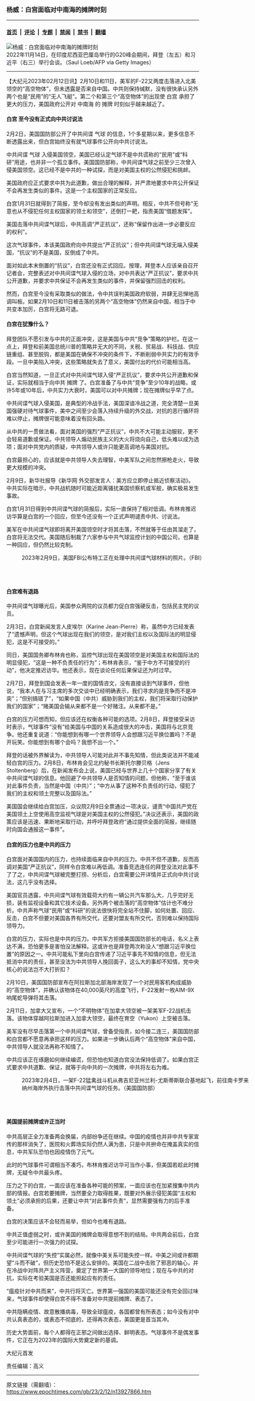 ### 杨威：白宫面临对中南海的摊牌时刻

---

#### [首页](../../../..?n13927866) &nbsp;|&nbsp; [评论](../../../../../epoch-comment?n13927866) &nbsp;|&nbsp; [专题](../../../../../epoch-special?n13927866) &nbsp;|&nbsp; [禁闻](../../../../../epoch-news?n13927866) &nbsp;|&nbsp; [禁书](../../../../../books?n13927866) &nbsp;|&nbsp; [翻墙](https://github.com/gfw-breaker/nogfw/blob/master/README.md?n13927866)


<div><img alt="杨威：白宫面临对中南海的摊牌时刻" class="attachment-djy_600_400 size-djy_600_400 wp-post-image" src="https://i.epochtimes.com/assets/uploads/2022/11/id13865988-GettyImages-1244769037-600x400.jpg"/>
<div class="caption">
 2022年11月14日，在印度尼西亚巴厘岛举行的G20峰会期间，拜登（左五）和习近平（右三）举行会谈。（Saul Loeb/AFP via Getty Images）
</div></div><hr/><div class="post_content" id="artbody" itemprop="articleBody">
 <!-- article content begin -->
 <p>
  【大纪元2023年02月12日讯】2月10日和11日，美军的F-22又两度击落进入北美领空的“高空物体”，但未透露是否来自中国。中共则保持缄默，没有很快承认另外两个也是“民用”的“无人飞艇”。第二个和第三个“高空物体”的出现使
  <ok href="https://www.epochtimes.com/gb/tag/%E7%99%BD%E5%AE%AB.html">
   白宫
  </ok>
  承担了更大的压力，美国政府公开对
  <ok href="https://www.epochtimes.com/gb/tag/%E4%B8%AD%E5%8D%97%E6%B5%B7.html">
   中南海
  </ok>
  的
  <ok href="https://www.epochtimes.com/gb/tag/%E6%91%8A%E7%89%8C.html">
   摊牌
  </ok>
  时刻似乎越来越近了。
 </p>
 <h4>
  <ok href="https://www.epochtimes.com/gb/tag/%E7%99%BD%E5%AE%AB.html">
   白宫
  </ok>
  至今没有正式向中共讨说法
 </h4>
 <p>
  2月2日，美国国防部公开了中共间谍
  <ok href="https://www.epochtimes.com/gb/tag/%E6%B0%94%E7%90%83.html">
   气球
  </ok>
  的信息，1个多星期以来，更多信息不断透露出来，但白宫始终没有就气球事件公开向中共讨说法。
 </p>
 <p>
  中共间谍
  <ok href="https://www.epochtimes.com/gb/tag/%E6%B0%94%E7%90%83.html">
   气球
  </ok>
  入侵美国领空，美国已经认定气球不是中共谎称的“民用”或“科研”用途，也并非一个孤立事件。美国国防部称，中共间谍气球之前至少三次曾入侵美国领空。这已经不是中共的一种试探，而是对美国主权的公然侵犯和挑衅。
 </p>
 <p>
  美国政府应正式要求中共为此道歉，做出合理的解释，并严肃地要求中共公开保证不会再发生类似的事件。这是一个主权国家的正常反应。
 </p>
 <p>
  白宫1月31日就得到了简报，至今却没有发出类似的声明。相反，中共不但号称“无意也从不侵犯任何主权国家的领土和领空”，还倒打一耙，指责美国“借题发挥”。
 </p>
 <p>
  美国击落中共间谍气球后，中共高调“严正抗议”，还称“保留作出进一步必要反应的权利”。
 </p>
 <p>
  这次气球事件，本该美国政府向中共提出“严正抗议”；但中共间谍气球无端入侵美国，“抗议”的不是美国，反倒成了中共。
 </p>
 <p>
  面对如此本末倒置的“抗议”，白宫还没有正式回应。按理，拜登本人应该亲自召开记者会，完整表述对中共间谍气球入侵的立场，对中共表达“严正抗议”，要求中共公开道歉，并要求中共保证不会再发生类似的事件，并保留强烈回击的权利。
 </p>
 <p>
  然而，白宫至今没有采取类似的做法，令中共误判美国政府软弱，并肆无忌惮地高调叫板。如果2月10日和11日被击落的另两个“高空物体”仍然来自中国，相当于中共变本加厉，白宫将无路可退。
 </p>
 <h4>
  白宫在犹豫什么？
 </h4>
 <p>
  拜登团队不愿引发与中共的正面冲突，这是美国与中共“竞争”策略的护栏。在这一点上，拜登和前美国总统川普的策略并无大的不同，关税、贸易战、科技战、供应链重组、甚至脱钩，都是美国在确保不冲突的条件下，不断削弱中共实力的有效手段。一旦中美陷入冲突，这些策略就失去了意义，美国付出的代价可能相当高。
 </p>
 <p>
  白宫当然知道，一旦正式对中共间谍气球入侵“严正抗议”，要求中共公开道歉和保证，实际就相当于向中共
  <ok href="https://www.epochtimes.com/gb/tag/%E6%91%8A%E7%89%8C.html">
   摊牌
  </ok>
  了。白宫准备了与中共“竞争”至少10年的战略，或许5年或10年后，中共实力大衰时，美国可以对中共摊牌；现在摊牌似乎早了点。
 </p>
 <p>
  中共间谍气球入侵美国，是典型的冷战手法，美国深谙冷战之道，完全清楚一旦美国强硬对待气球事件，美中之间至少会落入持续升级的外交战，对抗的恶行循环将难以停止，摊牌很可能意味着没有回头路。
 </p>
 <p>
  从中共的一贯做法看，面对美国的强烈“严正抗议”，中共不大可能主动服软，更不会轻易道歉或保证。中共领导人煽动民族主义的大火将烧向自己，低头难以成为选项；面对中共党内的质疑，中共领导人或许只能更高调地与美国对抗。
 </p>
 <p>
  白宫最担心的，应该就是中共领导人失去理智，中美军队之间忽然擦枪走火，导致更大规模的冲突。
 </p>
 <p>
  2月9日，新华社报导《新华网 外交部发言人：美方应立即停止抵近侦察活动》。中共实际在暗示，中共战机随时可能近距离骚扰美国侦察机或军舰，确实极易发生事故。
 </p>
 <p>
  白宫1月31日得到中共间谍气球的简报后，实际一直保持了相对低调。布林肯推迟访华算是白宫的一个回应，但至今还没有一个正式声明谴责中共、讨说法。
 </p>
 <p>
  美军在中共间谍气球即将离开美国领空时才将其击落，不然就等于任由其溜走了，白宫将无法交代。美国随后制裁了六家参与中共气球监控计划的中国公司，也算是一种回应，但仍然比较克制。
 </p>
 <figure aria-describedby="caption-attachment-13926510" class="wp-caption aligncenter" id="attachment_13926510" style="width: 600px">
  <ok href="https://i.epochtimes.com/assets/uploads/2023/02/id13926510-Foi0lf-XoAMei3V.jpeg" target="_blank">
   <img alt="" class="size-large wp-image-13926510" src="https://i.epochtimes.com/assets/uploads/2023/02/id13926510-Foi0lf-XoAMei3V-600x354.jpeg"/>
  </ok>
  <br/><figcaption class="wp-caption-text" id="caption-attachment-13926510">
   2023年2月9日，美国FBI公布特工正在处理中共间谍气球材料的照片。（FBI）
  </figcaption><br/>
 </figure><br/>
 <h4>
  白宫难有退路
 </h4>
 <p>
  中共间谍气球曝光后，美国参众两院的议员都力促白宫强硬反击，包括民主党的议员。
 </p>
 <p>
  2月3日，白宫新闻发言人皮埃尔（Karine Jean-Pierre）称，虽然中方已经发表了“遗憾声明，但这个气球出现在我们的领空，是对我们主权以及国际法的明显侵犯，这是不可接受的。”
 </p>
 <p>
  同日，美国国务卿布林肯也称，监控气球出现在美国领空是对美国主权和国际法的明显侵犯，“这是一种不负责任的行为”；布林肯表示，“鉴于中方不可接受的行动”，他决定推迟访华。他还表示，现在谈论任何后果保证还为时过早。
 </p>
 <p>
  2月7日，拜登到国会发表一年一度的国情咨文，没有直接谈到气球事件，但他说，“我本人在与习主席的多次交谈中已经明确表示，我们寻求的是竞争而不是冲突”；“但别搞错了”，“如果中国（中共）威胁到我们的主权，我们将采取行动保护我们的国家”；“赌美国会输从来都不是一个好赌注。从来都不是。”
 </p>
 <p>
  白宫的压力可想而知，但应该还在权衡各种可能的选项。2月8日，拜登接受采访时表示，气球事件“没有”给美国与中国的关系造成很大的冲击，美国将与北京竞争。他还重复说道：“你能想到有哪一个世界领导人会想跟习近平换位置吗？不是开玩笑。你能想到有哪个会吗？我想不出一个。”
 </p>
 <p>
  拜登的话被外界解读为，中共领导人可能对此并不事先知情，但此类说法并不能减轻白宫的压力。2月8日，布林肯会见北约秘书长斯托尔滕贝格（Jens Stoltenberg）后，在新闻发布会上说，美国已经与世界上几十个国家分享了有关中共间谍气球的信息。他回避了中共领导人是否知情的问题，但他称，“至于谁该对此事件负责，当然是中国（中共）”；“中方从事了这种不负责任的行动，侵犯了我们的主权和领土完整以及国际法。”
 </p>
 <p>
  美国国会继续给白宫加压，众议院2月9日全票通过一项决议，谴责“中国共产党在美国领土上空使用高空监视气球是对美国主权的公然侵犯。”决议还表示，美国的政策应该是迅速、果断地采取行动，并呼吁拜登政府“通过提供全面的简报，继续随时向国会通报这一事件”。
 </p>
 <h4>
  白宫的压力也是中共的压力
 </h4>
 <p>
  白宫面对美国国内的压力，也持续面临来自中共的压力。中共不但不道歉，反而高调对美国“严正抗议”，同样令白宫难以再低调。准备竞选连任的拜登没法对此事不了了之，中共间谍气球被完整打捞、分析后，白宫需要公开详情并正式向中共讨说法，这几乎没有选择。
 </p>
 <p>
  美国官员透露，中共间谍气球有效载荷大约有一辆公共汽车那么大，几乎完好无损，装有监视设备和其它技术设备。另外两个被击落的“高空物体”估计也不难分析。中共声称气球“民用”或“科研”的说法很快将完全站不住脚，如何处置、回应、反击，白宫不但要对美国各界有所交代，还要对盟友有所交代，否则难以保持国际领导力。
 </p>
 <p>
  白宫的压力，实际也是中共的压力。中共军方拒接美国国防部长的电话，名义上表达不满，恐怕更多是害怕没法解释。这或许也是拜登两次称没人“想跟习近平换位置”的原因之一。中共可能私下里向白宫传递了习近平事先不知情的信息，但无法抵消中共的责任，甚至没法为中共领导人挽回面子，这么大的事却不知情，党中央核心的说法岂不大打折扣？
 </p>
 <p>
  2月10日，美国国防部宣布在阿拉斯加北部海岸发现了一个对民用客机构成威胁的“高空物体”，并确认该物体在40,000英尺的高度飞行，F-22发射一枚AIM-9X响尾蛇导弹将其击落。
 </p>
 <p>
  2月11日，加拿大又宣布，一个“不明物体”在加拿大领空被一架美军F-22战机击落。该物体穿越阿拉斯加进入加拿大领空，最终在育空（Yukon）上空被击落。
 </p>
 <p>
  美军没有尽早击落第一个中共间谍气球，曾备受指责，如今接二连三，美国国防部和白宫都不愿意再承担这样的压力。如果进一步确认后两个“高空物体”来自中国，中共领导人就没法再称不知情了。
 </p>
 <p>
  中共应该正在琢磨如何继续编谎，但恐怕也知道白宫没法保持低调了。如果白宫正式要求中共道歉、保证，就等于向中共的一次摊牌，中共将左右为难。
 </p>
 <figure aria-describedby="caption-attachment-13927873" class="wp-caption aligncenter" id="attachment_13927873" style="width: 600px">
  <ok href="https://i.epochtimes.com/assets/uploads/2023/02/id13927873-230204-F-PG418-1230C.jpg" target="_blank">
   <img alt="" class="size-large wp-image-13927873" src="https://i.epochtimes.com/assets/uploads/2023/02/id13927873-230204-F-PG418-1230C-600x400.jpg"/>
  </ok>
  <br/><figcaption class="wp-caption-text" id="caption-attachment-13927873">
   2023年2月4日，一架F-22猛禽战斗机从弗吉尼亚州兰利-尤斯蒂斯联合基地起飞，前往南卡罗来纳州海岸外执行击落中共间谍气球的任务。（美国国防部）
  </figcaption><br/>
 </figure><br/>
 <h4>
  美国提前摊牌或许正当时
 </h4>
 <p>
  中共高层正全力准备两会换届，内部纷争还在继续。中国的疫情也并非中共专家宣传的那样消失了，医院和火葬场实际仍然人满为患，只是中共拚命在掩盖真实的信息，中共军队恐怕也因疫情伤了元气。
 </p>
 <p>
  此时的气球事件可谓相当不凑巧，布林肯推迟访华可当作小事，但美国若趁此时摊牌，无疑令中共最头疼。
 </p>
 <p>
  压力之下的白宫，一面应该在准备各种可能的预案，一面应该也在加紧搜集中共内部的情报。白宫若要摊牌，当然要全力取得胜果，既要对外展示侵犯美国“主权和领土”必须承担的后果，还要让中共“对此事件负责”，显然需要强有力的后手准备。
 </p>
 <p>
  白宫的决策应该不会轻而易举，但如今也难有退路。
 </p>
 <p>
  中共正值虚弱之时，或许美国的摊牌会取得意想不到的结局。中共两会前后，白宫至少可能进行一次强力的试探。
 </p>
 <p>
  中共间谍气球的“失控”实属必然，就像中美关系可能失控一样。中美之间或许都期望“斗而不破”，但历史恐怕不是这么安排的。美国在二战中击败了邪恶的轴心，并在冷战中对阵共产主义阵营，奠定了世界第一大国的领导地位；现在与中共的对抗，实际在考验美国是否还能担起应有的责任。
 </p>
 <p>
  “瘟疫针对中共而来”，中共行将灭亡。世界第一强国的美国可能还没有完全回过味来，气球事件却使得白宫不得不准备对中共提前摊牌、表态了。
 </p>
 <p>
  中共隐瞒疫情、故意散播病毒，导致全球瘟疫，各国都曾有所表态；如今没有对中共认真表态的，或表态不彻底的，还得再次表态，美国更是首当其冲。
 </p>
 <p>
  历史大势面前，每个人都得在正邪之间做出选择、鲜明表态。气球事件不是偶发事件，它正在为2023年的国际大势奠定新的基调。
 </p>
 <p>
  大纪元首发
 </p>
 <p>
  责任编辑：高义
 </p>
 <!-- article content end -->
 <div id="below_article_ad">
 </div>
</div>


---

原文链接（需翻墙）：https://www.epochtimes.com/gb/23/2/12/n13927866.htm